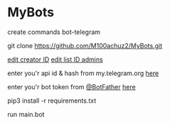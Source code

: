# MyBots

create commands bot-telegram

git clone https://github.com/M100achuz2/MyBots.git

[edit  creator ID](https://github.com/M100achuz2/MyBots/blob/fbc169a00add3794480c2f89d5e7aa3666941d0f/MyBots/bot/Client.py#L16)
[edit list ID admins](https://github.com/M100achuz2/MyBots/blob/fbc169a00add3794480c2f89d5e7aa3666941d0f/MyBots/bot/Client.py#L17) 

enter you'r api id & hash from my.telegram.org [here](https://github.com/M100achuz2/MyBots/blob/c2f30838371dac3e82f1c5b8f1a310e0e58f4d5b/MyBots/bot/API.json)

enter you'r bot token from [@BotFather](t.me/BotFather) [here](https://github.com/M100achuz2/MyBots/blob/c2f30838371dac3e82f1c5b8f1a310e0e58f4d5b/MyBots/bot/API.json#L2)

pip3 install -r requirements.txt

run main.bot
